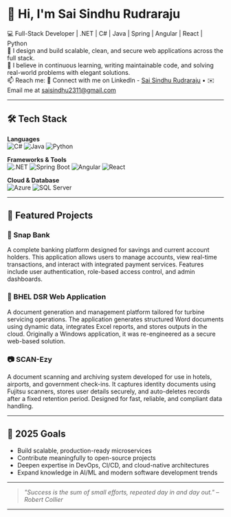 # 👋 Hi, I'm Sai Sindhu Rudraraju

💻 Full-Stack Developer | .NET | C# | Java | Spring | Angular | React | Python  
🚀 I design and build scalable, clean, and secure web applications across the full stack.  
🌱 I believe in continuous learning, writing maintainable code, and solving real-world problems with elegant solutions.  
📫 Reach me: 💼 Connect with me on LinkedIn - [Sai Sindhu Rudraraju](https://www.linkedin.com/in/sai-sindhu-rudraraju) • 
✉️ Email me at [saisindhu2311@gmail.com](mailto:saisindhu2311@gmail.com)

---

## 🛠️ Tech Stack

**Languages**  
![C#](https://img.shields.io/badge/C%23-239120?style=for-the-badge&logo=c-sharp&logoColor=white)
![Java](https://img.shields.io/badge/Java-ED8B00?style=for-the-badge&logo=java&logoColor=white)
![Python](https://img.shields.io/badge/Python-3776AB?style=for-the-badge&logo=python&logoColor=white)

**Frameworks & Tools**  
![.NET](https://img.shields.io/badge/.NET-512BD4?style=for-the-badge&logo=dotnet&logoColor=white)
![Spring Boot](https://img.shields.io/badge/Spring_Boot-6DB33F?style=for-the-badge&logo=spring-boot&logoColor=white)
![Angular](https://img.shields.io/badge/Angular-DD0031?style=for-the-badge&logo=angular&logoColor=white)
![React](https://img.shields.io/badge/React-20232A?style=for-the-badge&logo=react&logoColor=61DAFB)

**Cloud & Database**  
![Azure](https://img.shields.io/badge/Azure-0078D4?style=for-the-badge&logo=microsoft-azure&logoColor=white)
![SQL Server](https://img.shields.io/badge/SQL_Server-CC2927?style=for-the-badge&logo=microsoft-sql-server&logoColor=white)

---

## 🧩 Featured Projects

### 🔐 Snap Bank  
A complete banking platform designed for savings and current account holders. This application allows users to manage accounts, view real-time transactions, and interact with integrated payment services. Features include user authentication, role-based access control, and admin dashboards.

### 📄 BHEL DSR Web Application  
A document generation and management platform tailored for turbine servicing operations. The application generates structured Word documents using dynamic data, integrates Excel reports, and stores outputs in the cloud. Originally a Windows application, it was re-engineered as a secure web-based solution.

### 📷 SCAN-Ezy  
A document scanning and archiving system developed for use in hotels, airports, and government check-ins. It captures identity documents using Fujitsu scanners, stores user details securely, and auto-deletes records after a fixed retention period. Designed for fast, reliable, and compliant data handling.

---

## 🎯 2025 Goals
- Build scalable, production-ready microservices  
- Contribute meaningfully to open-source projects  
- Deepen expertise in DevOps, CI/CD, and cloud-native architectures  
- Expand knowledge in AI/ML and modern software development trends   

---

> _"Success is the sum of small efforts, repeated day in and day out." – Robert Collier_

---
